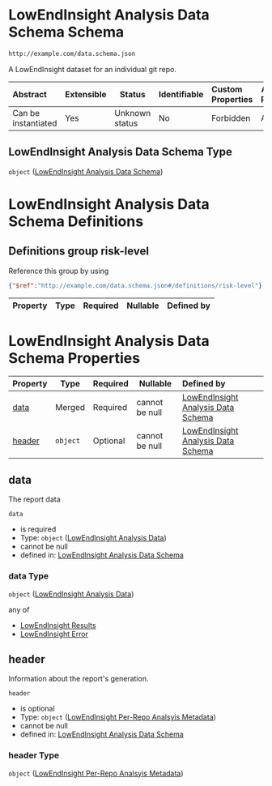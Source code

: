 # LowEndInsight Analysis Data Schema Schema

```txt
http://example.com/data.schema.json
```

A LowEndInsight dataset for an individual git repo.


| Abstract            | Extensible | Status         | Identifiable | Custom Properties | Additional Properties | Access Restrictions | Defined In                                                               |
| :------------------ | ---------- | -------------- | ------------ | :---------------- | --------------------- | ------------------- | ------------------------------------------------------------------------ |
| Can be instantiated | Yes        | Unknown status | No           | Forbidden         | Allowed               | none                | [data.schema.json](../../out/v1/data.schema.json "open original schema") |

## LowEndInsight Analysis Data Schema Type

`object` ([LowEndInsight Analysis Data Schema](data.md))

# LowEndInsight Analysis Data Schema Definitions

## Definitions group risk-level

Reference this group by using

```json
{"$ref":"http://example.com/data.schema.json#/definitions/risk-level"}
```

| Property | Type | Required | Nullable | Defined by |
| :------- | ---- | -------- | -------- | :--------- |

# LowEndInsight Analysis Data Schema Properties

| Property          | Type     | Required | Nullable       | Defined by                                                                                                                                                      |
| :---------------- | -------- | -------- | -------------- | :-------------------------------------------------------------------------------------------------------------------------------------------------------------- |
| [data](#data)     | Merged   | Required | cannot be null | [LowEndInsight Analysis Data Schema](data-properties-lowendinsight-analysis-data.md "http&#x3A;//example.com/data.schema.json#/properties/data")                |
| [header](#header) | `object` | Optional | cannot be null | [LowEndInsight Analysis Data Schema](data-properties-lowendinsight-per-repo-analsyis-metadata.md "http&#x3A;//example.com/data.schema.json#/properties/header") |

## data

The report data


`data`

-   is required
-   Type: `object` ([LowEndInsight Analysis Data](data-properties-lowendinsight-analysis-data.md))
-   cannot be null
-   defined in: [LowEndInsight Analysis Data Schema](data-properties-lowendinsight-analysis-data.md "http&#x3A;//example.com/data.schema.json#/properties/data")

### data Type

`object` ([LowEndInsight Analysis Data](data-properties-lowendinsight-analysis-data.md))

any of

-   [LowEndInsight Results](data-properties-lowendinsight-analysis-data-anyof-lowendinsight-results.md "check type definition")
-   [LowEndInsight Error](data-properties-lowendinsight-analysis-data-anyof-lowendinsight-error.md "check type definition")

## header

Information about the report's generation.


`header`

-   is optional
-   Type: `object` ([LowEndInsight Per-Repo Analsyis Metadata](data-properties-lowendinsight-per-repo-analsyis-metadata.md))
-   cannot be null
-   defined in: [LowEndInsight Analysis Data Schema](data-properties-lowendinsight-per-repo-analsyis-metadata.md "http&#x3A;//example.com/data.schema.json#/properties/header")

### header Type

`object` ([LowEndInsight Per-Repo Analsyis Metadata](data-properties-lowendinsight-per-repo-analsyis-metadata.md))
